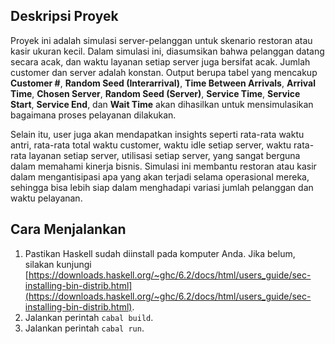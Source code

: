 ## Deskripsi Proyek

Proyek ini adalah simulasi server-pelanggan untuk skenario restoran atau kasir ukuran kecil. Dalam simulasi ini, diasumsikan bahwa pelanggan datang secara acak, dan waktu layanan setiap server juga bersifat acak. Jumlah customer dan server adalah konstan. Output berupa tabel yang mencakup **Customer #**, **Random Seed (Interarrival)**, **Time Between Arrivals**, **Arrival Time**, **Chosen Server**, **Random Seed (Server)**, **Service Time**, **Service Start**, **Service End**, dan **Wait Time** akan dihasilkan untuk mensimulasikan bagaimana proses pelayanan dilakukan.

Selain itu, user juga akan mendapatkan insights seperti rata-rata waktu antri, rata-rata total waktu customer, waktu idle setiap server, waktu rata-rata layanan setiap server, utilisasi setiap server, yang sangat berguna dalam memahami kinerja bisnis. Simulasi ini membantu restoran atau kasir dalam mengantisipasi apa yang akan terjadi selama operasional mereka, sehingga bisa lebih siap dalam menghadapi variasi jumlah pelanggan dan waktu pelayanan.

## Cara Menjalankan

1. Pastikan Haskell sudah diinstall pada komputer Anda. Jika belum, silakan kunjungi [https://downloads.haskell.org/~ghc/6.2/docs/html/users_guide/sec-installing-bin-distrib.html](https://downloads.haskell.org/~ghc/6.2/docs/html/users_guide/sec-installing-bin-distrib.html).
2. Jalankan perintah `cabal build`.
3. Jalankan perintah `cabal run`.
